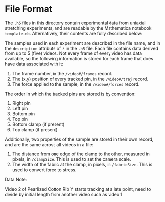 # File Format

The `.h5` files in this directory contain experimental data from uniaxial stretching experiments, and are readable by the Mathematica notebook `template.nb`. Alternatively, their contents are fully described below:

The samples used in each experiment are described in the file name, and in the `description` attribute of `/` in the `.h5` file. Each file contains data derived from up to 5 (five) videos. Not every frame of every video has data available, so the following information is stored for each frame that does have data associated with it:

1. The frame number, in the `/video#/frames` record.
2. The (x,y) position of every tracked pin, in the `/video#/traj` record.
3. The force applied to the sample, in the `/video#/forces` record.

The order in which the tracked pins are stored is by convention:

1. Right pin
2. Left pin
3. Bottom pin
4. Top pin
5. Bottom clamp (if present)
6. Top clamp (if present)

Additionally, two properties of the sample are stored in their own record, and are the same across all videos in a file:

1. The distance from one edge of the clamp to the other, measured in pixels, in `/clampSize`. This is used to set the camera scale.
2. The width of the fabric at the clamp, in pixels, in `/fabricSize`. This is used to convert force to stress.




Data Note:

Video 2 of Pearlized Cotton Rib Y starts tracking at a late point, need to divide by initial length from another video such as video 1


